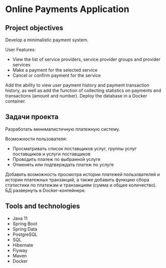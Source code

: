 # Online Payments Application
## Project objectives
Develop a minimalistic payment system.

User Features:
- View the list of service providers, service provider groups and provider services
- Make a payment for the selected service
- Cancel or confirm payment for the service

Add the ability to view user payment history and payment transaction history, as well as add the function of collecting statistics on payments and transactions (amount and number). Deploy the database in a Docker container.
## Задачи проекта
Разработать минималистичную платежную систему. 

Возможности пользователя: 
- Просматривать список поставщиков услуг, группы услуг поставщиков и услуги поставщиков
- Проводить платеж по выбранной услуге
- Отменять или подтверждать платеж по услуге

Добавить возможность просмотра истории платежей пользователей и истории платежных транзакций, а также добавить функцию сбора статистики по платежам и транзакциям (сумма и общее количество). БД развернуть в Docker-контейнере.
## Tools and technologies
- Java 11
- Spring Boot
- Spring Data
- PostgreSQL
- SQL
- Hibernate
- Flyway
- Maven
- Docker
